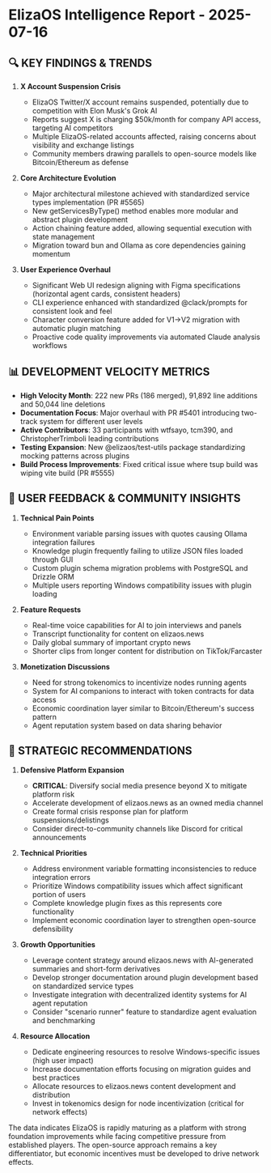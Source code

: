 # ElizaOS Intelligence Report - 2025-07-16

## 🔍 KEY FINDINGS & TRENDS

1. **X Account Suspension Crisis**
   - ElizaOS Twitter/X account remains suspended, potentially due to competition with Elon Musk's Grok AI
   - Reports suggest X is charging $50k/month for company API access, targeting AI competitors
   - Multiple ElizaOS-related accounts affected, raising concerns about visibility and exchange listings
   - Community members drawing parallels to open-source models like Bitcoin/Ethereum as defense

2. **Core Architecture Evolution**
   - Major architectural milestone achieved with standardized service types implementation (PR #5565)
   - New getServicesByType() method enables more modular and abstract plugin development
   - Action chaining feature added, allowing sequential execution with state management
   - Migration toward bun and Ollama as core dependencies gaining momentum

3. **User Experience Overhaul**
   - Significant Web UI redesign aligning with Figma specifications (horizontal agent cards, consistent headers)
   - CLI experience enhanced with standardized @clack/prompts for consistent look and feel
   - Character conversion feature added for V1→V2 migration with automatic plugin matching
   - Proactive code quality improvements via automated Claude analysis workflows

## 📊 DEVELOPMENT VELOCITY METRICS

- **High Velocity Month**: 222 new PRs (186 merged), 91,892 line additions and 50,044 line deletions
- **Documentation Focus**: Major overhaul with PR #5401 introducing two-track system for different user levels
- **Active Contributors**: 33 participants with wtfsayo, tcm390, and ChristopherTrimboli leading contributions
- **Testing Expansion**: New @elizaos/test-utils package standardizing mocking patterns across plugins
- **Build Process Improvements**: Fixed critical issue where tsup build was wiping vite build (PR #5555)

## 🔄 USER FEEDBACK & COMMUNITY INSIGHTS

1. **Technical Pain Points**
   - Environment variable parsing issues with quotes causing Ollama integration failures
   - Knowledge plugin frequently failing to utilize JSON files loaded through GUI
   - Custom plugin schema migration problems with PostgreSQL and Drizzle ORM
   - Multiple users reporting Windows compatibility issues with plugin loading

2. **Feature Requests**
   - Real-time voice capabilities for AI to join interviews and panels
   - Transcript functionality for content on elizaos.news
   - Daily global summary of important crypto news
   - Shorter clips from longer content for distribution on TikTok/Farcaster

3. **Monetization Discussions**
   - Need for strong tokenomics to incentivize nodes running agents
   - System for AI companions to interact with token contracts for data access
   - Economic coordination layer similar to Bitcoin/Ethereum's success pattern
   - Agent reputation system based on data sharing behavior

## 🔮 STRATEGIC RECOMMENDATIONS

1. **Defensive Platform Expansion**
   - **CRITICAL**: Diversify social media presence beyond X to mitigate platform risk
   - Accelerate development of elizaos.news as an owned media channel
   - Create formal crisis response plan for platform suspensions/delistings
   - Consider direct-to-community channels like Discord for critical announcements

2. **Technical Priorities**
   - Address environment variable formatting inconsistencies to reduce integration errors
   - Prioritize Windows compatibility issues which affect significant portion of users
   - Complete knowledge plugin fixes as this represents core functionality
   - Implement economic coordination layer to strengthen open-source defensibility

3. **Growth Opportunities**
   - Leverage content strategy around elizaos.news with AI-generated summaries and short-form derivatives
   - Develop stronger documentation around plugin development based on standardized service types
   - Investigate integration with decentralized identity systems for AI agent reputation
   - Consider "scenario runner" feature to standardize agent evaluation and benchmarking

4. **Resource Allocation**
   - Dedicate engineering resources to resolve Windows-specific issues (high user impact)
   - Increase documentation efforts focusing on migration guides and best practices
   - Allocate resources to elizaos.news content development and distribution
   - Invest in tokenomics design for node incentivization (critical for network effects)

The data indicates ElizaOS is rapidly maturing as a platform with strong foundation improvements while facing competitive pressure from established players. The open-source approach remains a key differentiator, but economic incentives must be developed to drive network effects.